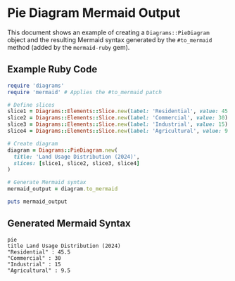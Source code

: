 # Pie Diagram Mermaid Output

This document shows an example of creating a `Diagrams::PieDiagram` object and the resulting Mermaid syntax generated by the `#to_mermaid` method (added by the `mermaid-ruby` gem).

## Example Ruby Code

```ruby
require 'diagrams'
require 'mermaid' # Applies the #to_mermaid patch

# Define slices
slice1 = Diagrams::Elements::Slice.new(label: 'Residential', value: 45.5)
slice2 = Diagrams::Elements::Slice.new(label: 'Commercial', value: 30)
slice3 = Diagrams::Elements::Slice.new(label: 'Industrial', value: 15)
slice4 = Diagrams::Elements::Slice.new(label: 'Agricultural', value: 9.5)

# Create diagram
diagram = Diagrams::PieDiagram.new(
  title: 'Land Usage Distribution (2024)',
  slices: [slice1, slice2, slice3, slice4]
)

# Generate Mermaid syntax
mermaid_output = diagram.to_mermaid

puts mermaid_output
```

## Generated Mermaid Syntax

```mermaid
pie
title Land Usage Distribution (2024)
"Residential" : 45.5
"Commercial" : 30
"Industrial" : 15
"Agricultural" : 9.5
```